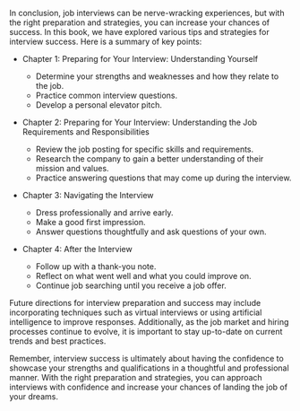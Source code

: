 
In conclusion, job interviews can be nerve-wracking experiences, but with the right preparation and strategies, you can increase your chances of success. In this book, we have explored various tips and strategies for interview success. Here is a summary of key points:

* Chapter 1: Preparing for Your Interview: Understanding Yourself

  * Determine your strengths and weaknesses and how they relate to the job.
  * Practice common interview questions.
  * Develop a personal elevator pitch.
* Chapter 2: Preparing for Your Interview: Understanding the Job Requirements and Responsibilities

  * Review the job posting for specific skills and requirements.
  * Research the company to gain a better understanding of their mission and values.
  * Practice answering questions that may come up during the interview.
* Chapter 3: Navigating the Interview

  * Dress professionally and arrive early.
  * Make a good first impression.
  * Answer questions thoughtfully and ask questions of your own.
* Chapter 4: After the Interview

  * Follow up with a thank-you note.
  * Reflect on what went well and what you could improve on.
  * Continue job searching until you receive a job offer.

Future directions for interview preparation and success may include incorporating techniques such as virtual interviews or using artificial intelligence to improve responses. Additionally, as the job market and hiring processes continue to evolve, it is important to stay up-to-date on current trends and best practices.

Remember, interview success is ultimately about having the confidence to showcase your strengths and qualifications in a thoughtful and professional manner. With the right preparation and strategies, you can approach interviews with confidence and increase your chances of landing the job of your dreams.
